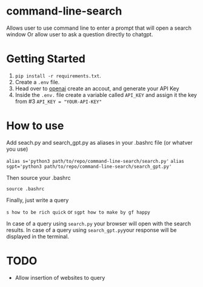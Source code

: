 # command-line-search
Allows user to use command line to enter a prompt that will open a search window
Or allow user to ask a question directly to chatgpt.

# Getting Started
1. `pip install -r requirements.txt`.
2. Create a `.env` file.
3. Head over to [openai](https://openai.com/) create an accout, and generate your API Key
4. Inside the `.env.` file create a variable called `API_KEY` and assign it the key from #3
  `API_KEY = "YOUR-API-KEY"`

# How to use
Add seach.py and search_gpt.py as aliases in your .bashrc file (or whatver you use)

`alias s='python3 path/to/repo/command-line-search/search.py'`
`alias sgpt='python3 path/to/repo/command-line-search/search_gpt.py'`

Then source your .bashrc

`source .bashrc`

Finally, just write a query

`s how to be rich quick` or `sgpt how to make by gf happy`

In case of a query using `search.py` your browser will open with the search results.
In case of a query using `search_gpt.py`your response will be displayed in the terminal.

# TODO
- Allow insertion of websites to query